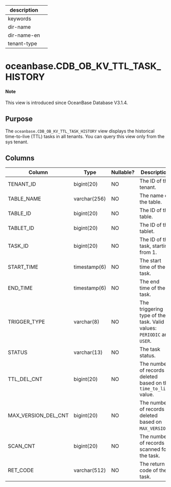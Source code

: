 | description ||
|---|---|
| keywords ||
| dir-name ||
| dir-name-en ||
| tenant-type ||

# oceanbase.CDB_OB_KV_TTL_TASK_HISTORY

<main id="notice" type='explain'>
  <h4>Note</h4>
  <p>This view is introduced since OceanBase Database V3.1.4. </p>
</main>

## Purpose

The `oceanbase.CDB_OB_KV_TTL_TASK_HISTORY` view displays the historical time-to-live (TTL) tasks in all tenants. You can query this view only from the sys tenant. 

## Columns

| **Column** | **Type** | **Nullable?** | **Description** |
| --- | --- | --- | --- |
| TENANT_ID | bigint(20) | NO | The ID of the tenant. |
| TABLE_NAME | varchar(256) | NO | The name of the table. |
| TABLE_ID | bigint(20) | NO | The ID of the table. |
| TABLET_ID | bigint(20) | NO | The ID of the tablet. |
| TASK_ID | bigint(20) | NO | The ID of the task, starting from 1. |
| START_TIME | timestamp(6) | NO | The start time of the task. |
| END_TIME | timestamp(6) | NO | The end time of the task. |
| TRIGGER_TYPE | varchar(8) | NO | The triggering type of the task. Valid values: `PERIODIC` and `USER`. |
| STATUS | varchar(13) | NO | The task status. |
| TTL_DEL_CNT | bigint(20) | NO | The number of records deleted based on the `time_to_live` value. |
| MAX_VERSION_DEL_CNT | bigint(20) | NO | The number of records deleted based on `MAX_VERSION`. |
| SCAN_CNT | bigint(20) | NO | The number of records scanned for the task. |
| RET_CODE | varchar(512) | NO | The return code of the task. |
